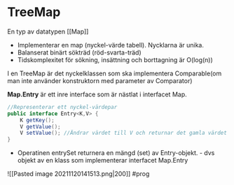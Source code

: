 # TreeMap
En typ av datatypen [[Map]]

- Implementerar en map (nyckel-värde tabell). Nycklarna är unika.
- Balanserat binärt sökträd (röd-svarta-träd)
- Tidskomplexitet för sökning, insättning och borttagning är O(log(n))

I en TreeMap är det nyckelklassen som ska implementera Comparable(om man inte använder konstruktorn med parameter av Comparator)

**Map.Entry** är ett inre interface som är nästlat i interfacet Map. 
```java
//Representerar ett nyckel-värdepar
public interface Entry<K,V> {
	K getKey();
	V getValue();
	V setValue(); //Ändrar värdet till V och returnar det gamla värdet
}
```
- Operatinen entrySet returnera en mängd (set) av Entry-objekt.
		- dvs objekt av en klass som implementerar interfacet Map.Entry


![[Pasted image 20211120141513.png|200]]
#prog 